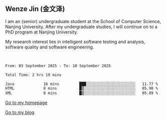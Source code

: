 ## Wenze Jin (金文泽)

I am an (senior) undergraduate student at the School of Computer Science, Nanjing University.
After my undergraduate studies, I will continue on to a PhD program at Nanjing University.  

My research interest lies in intelligent software testing and analysis, software quality and software engineering.

<br>  

<!--START_SECTION:waka-->

```txt
From: 03 September 2025 - To: 10 September 2025

Total Time: 2 hrs 19 mins

Java             16 mins         ███░░░░░░░░░░░░░░░░░░░░░░   11.77 %
HTML             8 mins          █▒░░░░░░░░░░░░░░░░░░░░░░░   05.90 %
XML              8 mins          █▒░░░░░░░░░░░░░░░░░░░░░░░   05.89 %
```

<!--END_SECTION:waka-->

[Go to my homepage](https://wenzejin.github.io)

[Go to my blog](https://wenzejin.notion.site/Wenze-Jin-s-Blog-1635e9fa7b6d80b3adcedfacc74aa717?pvs=4)
